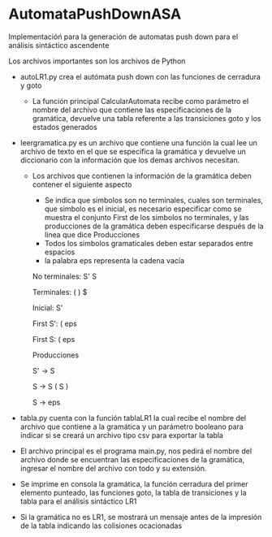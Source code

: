 # AutomataPushDownASA
Implementacióń para la generación de automatas push down para el análisis sintáctico ascendente 

Los archivos importantes son los archivos de Python
* autoLR1.py crea el autómata push down con las funciones de cerradura y goto
  - La función principal CalcularAutomata recibe como parámetro el nombre del archivo que contiene las especificaciones de la gramática, devuelve una tabla referente a las transiciones goto y los estados generados
* leergramatica.py es un archivo que contiene una función la cual lee un archivo de texto en el que se especifica la gramática y devuelve un diccionario con la información que los demas archivos necesitan. 
  - Los archivos que contienen la información de la gramática deben contener el siguiente aspecto
    + Se indica que simbolos son no terminales, cuales son terminales, que simbolo es el inicial, es necesario especificar como se muestra el conjunto First de los simbolos no terminales, y las producciones de la gramática deben especificarse después de la linea que dice Producciones
    + Todos los simbolos gramaticales deben estar separados entre espacios
    + la palabra eps representa la cadena vacía
    
    No terminales: S' S
    
    Terminales: ( ) $
    
    Inicial: S'
    
    First S': ( eps
    
    First S: ( eps
    
    Producciones
    
    S' → S
    
    S → S ( S )
    
    S → eps
    
* tabla.py cuenta con la función tablaLR1 la cual recibe el nombre del archivo que contiene a la gramática y un parámetro booleano para indicar si se creará un archivo tipo csv para exportar la tabla
    
* El archivo principal es el programa main.py, nos pedirá el nombre del archivo donde se encuentran las especificaciones de la gramática, ingresar el nombre del archivo con todo y su extensión.
* Se imprime en consola la gramática, la función cerradura del primer elemento punteado, las funciones goto, la tabla de transiciones y la tabla para el análisis sintáctico LR1 
* Si la gramática no es LR1, se mostrará un mensaje antes de la impresión de la tabla indicando las colisiones ocacionadas